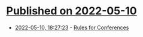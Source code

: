# [Published on 2022-05-10](index.md)

* [2022-05-10, 18:27:23](https://news.ycombinator.com/item?id=31330643) - [Rules for Conferences](https://milan.cvitkovic.net/writing/rules_for_conferences/)
